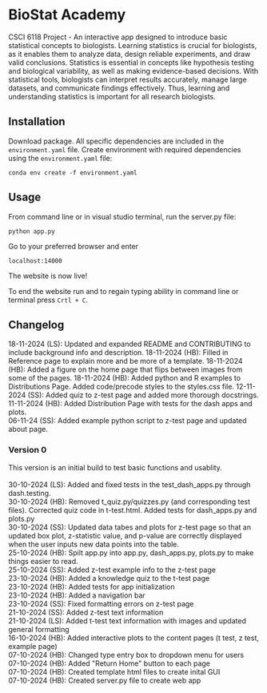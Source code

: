 # BioStat Academy
CSCI 6118 Project - An interactive app designed to introduce basic statistical concepts to biologists. Learning statistics is crucial for biologists, as it enables them to analyze data, design reliable experiments, and draw valid conclusions. Statistics is essential in concepts like hypothesis testing and biological variability, as well as making evidence-based decisions. With statistical tools, biologists can interpret results accurately, manage large datasets, and communicate findings effectively. Thus, learning and understanding statistics is important for all research biologists.

## Installation 
Download package. All specific dependencies are  included in the ` environment.yaml` file. Create environment with required dependencies using the `environment.yaml` file: 
```
conda env create -f environment.yaml
```

## Usage
From command line or in visual studio terminal, run the server.py file: 
```
python app.py
``` 
Go to your preferred browser and enter 
```
localhost:14000
```
The website is now live! 

To end the website run and to regain typing ability in command line or terminal press `Crtl + C`. 

## Changelog
18-11-2024 (LS): Updated and expanded README and CONTRIBUTING to include background info and description.
18-11-2024 (HB): Filled in Reference page to explain more and be more of a template.
18-11-2024 (HB): Added a figure on the home page that flips between images from some of the pages.
18-11-2024 (HB): Added python and R examples to Distributions Page. Added code/precode styles to the styles.css file. 
12-11-2024 (SS): Added quiz to z-test page and added more thorough docstrings. <br>
11-11-2024 (HB): Added Distribution Page with tests for the dash apps and plots. <br/>
06-11-24 (SS): Added example python script to z-test page and updated about page. <br/>

### Version 0
This version is an initial build to test basic functions and usablity. </br>
</br>
30-10-2024 (LS): Added and fixed tests in the test_dash_apps.py through dash.testing. </br>
30-10-2024 (HB): Removed t_quiz.py/quizzes.py (and corresponding test files). Corrected quiz code in t-test.html. Added tests for dash_apps.py and plots.py</br>
30-10-2024 (SS): Updated data tabes and plots for z-test page so that an updated box plot, z-statistic value, and p-value are correctly displayed when the user inputs new data points into the table. </br>
25-10-2024 (HB): Spilt app.py into app.py, dash_apps.py, plots.py to make things easier to read. </br>
25-10-2024 (SS): Added z-test example info to the z-test page </br>
23-10-2024 (HB): Added a knowledge quiz to the t-test page<br/>
23-10-2024 (HB): Added tests for app initialization <br/>
23-10-2024 (HB): Added a navigation bar <br/>
23-10-2024 (SS): Fixed formatting errors on z-test page <br>
21-10-2024 (SS): Added z-test text information <br/>
21-10-2024 (LS): Added t-test text information with images and updated general formatting <br/>
16-10-2024 (HB): Added interactive plots to the content pages (t test, z test, example page) <br/>
07-10-2024 (HB): Changed type entry box to dropdown menu for users <br/>
07-10-2024 (HB): Added "Return Home" button to each page <br/>
07-10-2024 (HB): Created template html files to create inital GUI <br/>
07-10-2024 (HB): Created server.py file to create web app <br/>

